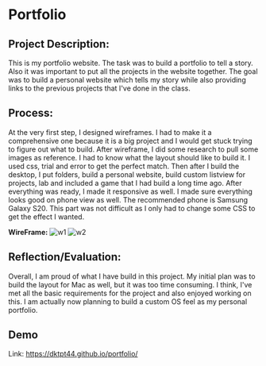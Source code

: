 # Portfolio

## Project Description:

This is my portfolio website. The task was to build a portfolio to tell a story. Also it was important to put all the projects in the website together. The goal was to build a personal website which tells my story while also providing links to the previous projects that I've done in the class.

## Process:

At the very first step, I designed wireframes. I had to make it a comprehensive one because it is a big project and I would get stuck trying to figure out what to build. After wireframe, I did some research to pull some images as reference. I had to know what the layout should like to build it. I used css, trial and error to get the perfect match. Then after I build the desktop, I put folders, build a personal website, build custom listview for projects, lab and included a game that I had build a long time ago. After everything was ready, I made it responsive as well. I made sure everything looks good on phone view as well. The recommended phone is Samsung Galaxy S20. This part was not difficult as I only had to change some CSS to get the effect I wanted.

**WireFrame:**
![w1](https://user-images.githubusercontent.com/30380639/167958035-17fd39d9-5163-452a-a06a-12786fd01a3c.PNG)
![w2](https://user-images.githubusercontent.com/30380639/167958045-7ab2080a-2c21-4aa7-84f4-62cd967b5daa.PNG)

## Reflection/Evaluation:

Overall, I am proud of what I have build in this project. My initial plan was to build the layout for Mac as well, but it was too time consuming. I think, I've met all the basic requirements for the project and also enjoyed working on this. I am actually now planning to build a custom OS feel as my personal portfolio.

## Demo

Link: https://dktpt44.github.io/portfolio/
